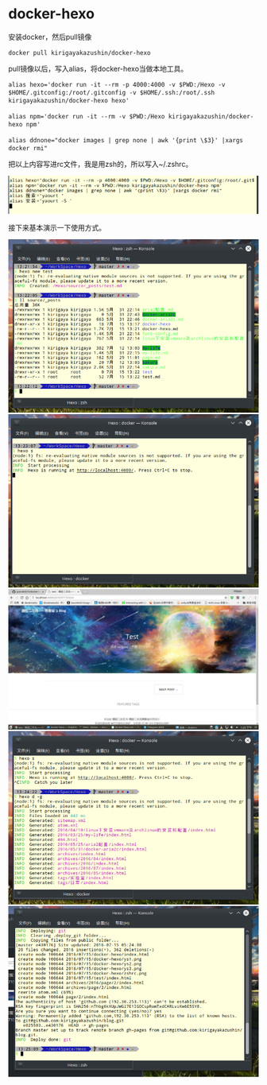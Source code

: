 # docker-hexo
安装docker，然后pull镜像

    docker pull kirigayakazushin/docker-hexo

pull镜像以后，写入alias，将docker-hexo当做本地工具。

    alias hexo='docker run -it --rm -p 4000:4000 -v $PWD:/Hexo -v $HOME/.gitconfig:/root/.gitconfig -v $HOME/.ssh:/root/.ssh kirigayakazushin/docker-hexo hexo'

    alias npm='docker run -it --rm -v $PWD:/Hexo kirigayakazushin/docker-hexo npm'

    alias ddnone="docker images | grep none | awk '{print \$3}' |xargs docker rmi"

把以上内容写进rc文件，我是用zsh的，所以写入~/.zshrc。

![zshrc](docker-hexo/zshrc.png)

接下来基本演示一下使用方式。

![ys1](docker-hexo/ys1.png)
![ys2](docker-hexo/ys2.png)
![ys3](docker-hexo/ys3.png)
![ys4](docker-hexo/ys4.png)
![ys5](docker-hexo/ys5.png)
